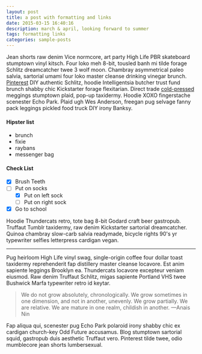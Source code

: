 ```yaml
---
layout: post
title: a post with formatting and links
date: 2015-03-15 16:40:16
description: march & april, looking forward to summer
tags: formatting links
categories: sample-posts
---
```


Jean shorts raw denim Vice normcore, art party High Life PBR skateboard
stumptown vinyl kitsch. Four loko meh 8-bit, tousled banh mi tilde forage
Schlitz dreamcatcher twee 3 wolf moon. Chambray asymmetrical paleo salvia,
sartorial umami four loko master cleanse drinking vinegar brunch.
[Pinterest](https://www.pinterest.com) DIY authentic Schlitz, hoodie
Intelligentsia butcher trust fund brunch shabby chic Kickstarter forage
flexitarian. Direct trade
<a href="https://en.wikipedia.org/wiki/Cold-pressed_juice">cold-pressed</a>
meggings stumptown plaid, pop-up taxidermy. Hoodie XOXO fingerstache scenester
Echo Park. Plaid ugh Wes Anderson, freegan pug selvage fanny pack leggings
pickled food truck DIY irony Banksy.

#### Hipster list

- brunch
- fixie
- raybans
- messenger bag

#### Check List

- [x] Brush Teeth
- [ ] Put on socks
  - [x] Put on left sock
  - [ ] Put on right sock
- [x] Go to school

Hoodie Thundercats retro, tote bag 8-bit Godard craft beer gastropub. Truffaut
Tumblr taxidermy, raw denim Kickstarter sartorial dreamcatcher. Quinoa chambray
slow-carb salvia readymade, bicycle rights 90's yr typewriter selfies
letterpress cardigan vegan.

<hr>

Pug heirloom High Life vinyl swag, single-origin coffee four dollar toast
taxidermy reprehenderit fap distillery master cleanse locavore. Est anim
sapiente leggings Brooklyn ea. Thundercats locavore excepteur veniam eiusmod.
Raw denim Truffaut Schlitz, migas sapiente Portland VHS twee Bushwick Marfa
typewriter retro id keytar.

> We do not grow absolutely, chronologically. We grow sometimes in one
> dimension, and not in another, unevenly. We grow partially. We are relative.
> We are mature in one realm, childish in another. —Anais Nin

Fap aliqua qui, scenester pug Echo Park polaroid irony shabby chic ex cardigan
church-key Odd Future accusamus. Blog stumptown sartorial squid, gastropub duis
aesthetic Truffaut vero. Pinterest tilde twee, odio mumblecore jean shorts
lumbersexual.
